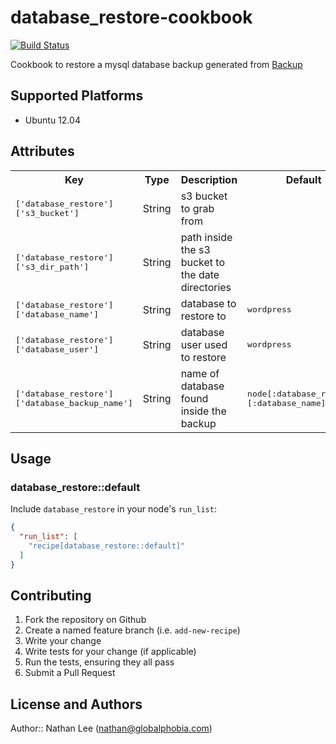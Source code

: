 # database_restore-cookbook

[![Build Status](https://travis-ci.org/X0nic/chef-database_restore.svg?branch=master)](https://travis-ci.org/X0nic/chef-database_restore)

Cookbook to restore a mysql database backup generated from [Backup](https://github.com/meskyanichi/backup)

## Supported Platforms

* Ubuntu 12.04

## Attributes

<table>
  <tr>
    <th>Key</th>
    <th>Type</th>
    <th>Description</th>
    <th>Default</th>
  </tr>
  <tr>
    <td><tt>['database_restore']['s3_bucket']</tt></td>
    <td>String</td>
    <td>s3 bucket to grab from</td>
    <td><tt></tt></td>
  </tr>
  <tr>
    <td><tt>['database_restore']['s3_dir_path']</tt></td>
    <td>String</td>
    <td>path inside the s3 bucket to the date directories</td>
    <td><tt></tt></td>
  </tr>
  <tr>
    <td><tt>['database_restore']['database_name']</tt></td>
    <td>String</td>
    <td>database to restore to</td>
    <td><tt>wordpress</tt></td>
  </tr>
  <tr>
    <td><tt>['database_restore']['database_user']</tt></td>
    <td>String</td>
    <td>database user used to restore</td>
    <td><tt>wordpress</tt></td>
  </tr>
  <tr>
    <td><tt>['database_restore']['database_backup_name']</tt></td>
    <td>String</td>
    <td>name of database found inside the backup</td>
    <td><tt>node[:database_restore][:database_name]</tt></td>
  </tr>
</table>

## Usage

### database_restore::default

Include `database_restore` in your node's `run_list`:

```json
{
  "run_list": [
    "recipe[database_restore::default]"
  ]
}
```

## Contributing

1. Fork the repository on Github
2. Create a named feature branch (i.e. `add-new-recipe`)
3. Write your change
4. Write tests for your change (if applicable)
5. Run the tests, ensuring they all pass
6. Submit a Pull Request

## License and Authors

Author:: Nathan Lee (<nathan@globalphobia.com>)
